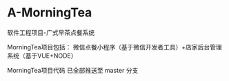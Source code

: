 # A-MorningTea
软件工程项目-广式早茶点餐系统

MorningTea项目包括：
  微信点餐小程序（基于微信开发者工具）+店家后台管理系统（基于VUE+NODE）

MorningTea项目代码 已全部推送至 master 分支
